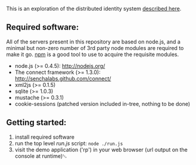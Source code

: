 This is an exploration of the distributed identity system
[described here](https://wiki.mozilla.org/Labs/Identity/VerifiedEmailProtocol).

## Required software:

All of the servers present in this repository are based on node.js, and a
minimal but non-zero number of 3rd party node modules are required to make
it go.  [npm](http://npmjs.org/) is a good tool to use to acquire the requisite modules.

* node.js (>= 0.4.5): http://nodejs.org/
* The connect framework (>= 1.3.0): http://senchalabs.github.com/connect/
* xml2js (>= 0.1.5)
* sqlite (>= 1.0.3)
* mustache (>= 0.3.1)
* cookie-sessions (patched version included in-tree, nothing to be done)

## Getting started:

1. install required software
2. run the top level *run.js* script: `node ./run.js`
3. visit the demo application ('rp') in your web browser (url output on the console at runtime)␁
